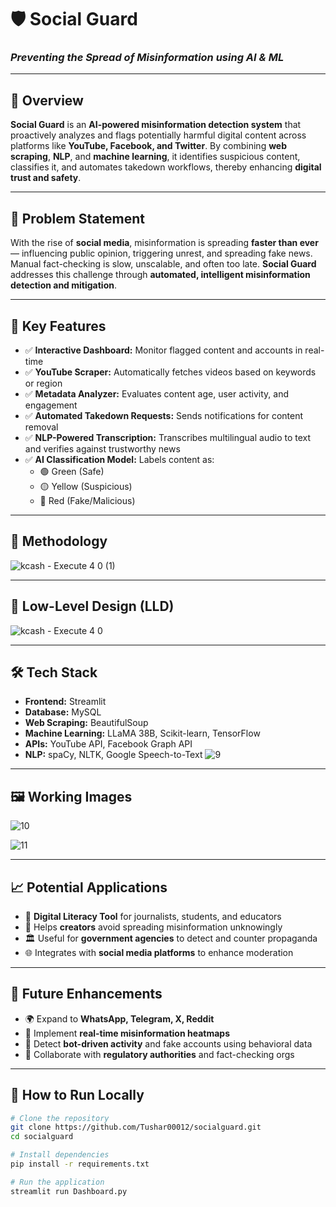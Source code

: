 # 🛡️ Social Guard  
### *Preventing the Spread of Misinformation using AI & ML*

---

## 🚀 Overview  
**Social Guard** is an **AI-powered misinformation detection system** that proactively analyzes and flags potentially harmful digital content across platforms like **YouTube, Facebook, and Twitter**. By combining **web scraping**, **NLP**, and **machine learning**, it identifies suspicious content, classifies it, and automates takedown workflows, thereby enhancing **digital trust and safety**.

---

## 🎯 Problem Statement  
With the rise of **social media**, misinformation is spreading **faster than ever** — influencing public opinion, triggering unrest, and spreading fake news. Manual fact-checking is slow, unscalable, and often too late. **Social Guard** addresses this challenge through **automated, intelligent misinformation detection and mitigation**.

---

## 🔑 Key Features  
- ✅ **Interactive Dashboard:** Monitor flagged content and accounts in real-time  
- ✅ **YouTube Scraper:** Automatically fetches videos based on keywords or region  
- ✅ **Metadata Analyzer:** Evaluates content age, user activity, and engagement  
- ✅ **Automated Takedown Requests:** Sends notifications for content removal  
- ✅ **NLP-Powered Transcription:** Transcribes multilingual audio to text and verifies against trustworthy news  
- ✅ **AI Classification Model:** Labels content as:
  - 🟢 Green (Safe)
  - 🟡 Yellow (Suspicious)
  - 🔴 Red (Fake/Malicious)

---

## 🧠 Methodology  
![kcash - Execute 4 0 (1)](https://github.com/user-attachments/assets/78b76a27-f9a6-4248-85cd-241f06824f20)


---

## 📐 Low-Level Design (LLD)
![kcash - Execute 4 0](https://github.com/user-attachments/assets/68fe3b6f-aa03-452e-981d-0aab1525d6da)


---

## 🛠️ Tech Stack  
- **Frontend:** Streamlit  
- **Database:** MySQL  
- **Web Scraping:** BeautifulSoup  
- **Machine Learning:** LLaMA 38B, Scikit-learn, TensorFlow  
- **APIs:** YouTube API, Facebook Graph API  
- **NLP:** spaCy, NLTK, Google Speech-to-Text
  ![9](https://github.com/user-attachments/assets/453ac1ba-03db-4485-9c4e-838e72a5fa14)


---

## 🖼️ Working Images  

![10](https://github.com/user-attachments/assets/47201aef-b79d-4fd3-b93d-527997c8cfd3)


![11](https://github.com/user-attachments/assets/ffaa5d04-03f6-488a-8beb-4ee6a8245d53)



---

## 📈 Potential Applications  
- 📰 **Digital Literacy Tool** for journalists, students, and educators  
- 🎥 Helps **creators** avoid spreading misinformation unknowingly  
- 🏛️ Useful for **government agencies** to detect and counter propaganda  
- 🌐 Integrates with **social media platforms** to enhance moderation  

---

## 🚀 Future Enhancements  
- 🌍 Expand to **WhatsApp, Telegram, X, Reddit**  
- 🔎 Implement **real-time misinformation heatmaps**  
- 🧬 Detect **bot-driven activity** and fake accounts using behavioral data  
- 🤝 Collaborate with **regulatory authorities** and fact-checking orgs  

---

## 📌 How to Run Locally  
```bash
# Clone the repository
git clone https://github.com/Tushar00012/socialguard.git
cd socialguard

# Install dependencies
pip install -r requirements.txt

# Run the application
streamlit run Dashboard.py
